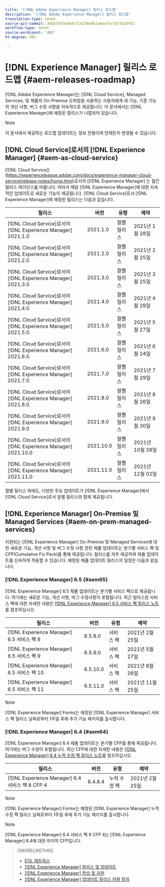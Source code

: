 ```yaml
---
title: '[!DNL Adobe Experience Manager] 릴리스 로드맵'
description: '[!DNL Adobe Experience Manager] 릴리스 로드맵'
translation-type: tm+mt
source-git-commit: 36b873676460cf1d276e9b1a0ee7ecfb7fb26932
workflow-type: tm+mt
source-wordcount: '403'
ht-degree: 98%

---
```



# [!DNL Experience Manager] 릴리스 로드맵 {#aem-releases-roadmap}

[!DNL Adobe Experience Manager]는 [!DNL Cloud Service], Managed Services, 및 제품의 On-Premise 오퍼링을 사용하는 사용자에게 새 기능, 기존 기능의 개선 사항, 버그 수정 사항을 지속적으로 제공합니다. 이 문서에서는 [!DNL Experience Manager]에 예정된 릴리스가 나열되어 있습니다.

>[!NOTE]
>
>이 문서에서 제공하는 로드맵 업데이트는 정보 전용이며 언제든지 변경될 수 있습니다.

## [!DNL Cloud Service]로서의 [!DNL Experience Manager] {#aem-as-cloud-service}

 [!DNL Cloud Service]](https://experienceleague.adobe.com/docs/experience-manager-cloud-service/release-notes/home.html)로서의 [[!DNL Experience Manager] 는 월간 릴리스 케이던스를 따릅니다. 따라서 매달 [!DNL Experience Manager]에 대한 지속적인 업데이트로 새로운 기능이 제공됩니다. [!DNL Cloud Service]로서 [!DNL Experience Manager]에 예정된 릴리스는 다음과 같습니다.

| 릴리스 | 버전 | 유형 | 예약 |
|---|---|---|---|
| [!DNL Cloud Service]로서의 [!DNL Experience Manager] 2021.1.0 | 2021.1.0 | 월별 릴리스 | 2021년 1월 28일 |
| [!DNL Cloud Service]로서의 [!DNL Experience Manager] 2021.2.0 | 2021.2.0 | 월별 릴리스 | 2021년 2월 25일 |
| [!DNL Cloud Service]로서의 [!DNL Experience Manager] 2021.3.0 | 2021.3.0 | 월별 릴리스 | 2021년 3월 25일 |
| [!DNL Cloud Service]로서의 [!DNL Experience Manager] 2021.4.0 | 2021.4.0 | 월별 릴리스 | 2021년 4월 29일 |
| [!DNL Cloud Service]로서의 [!DNL Experience Manager] 2021.5.0 | 2021.5.0 | 월별 릴리스 | 2021년 5월 27일 |
| [!DNL Cloud Service]로서의 [!DNL Experience Manager] 2021.6.0 | 2021.6.0 | 월별 릴리스 | 2021년 6월 24일 |
| [!DNL Cloud Service]로서의 [!DNL Experience Manager] 2021.7.0 | 2021.7.0 | 월별 릴리스 | 2021년 7월 29일 |
| [!DNL Cloud Service]로서의 [!DNL Experience Manager] 2021.8.0 | 2021.8.0 | 월별 릴리스 | 2021년 8월 26일 |
| [!DNL Cloud Service]로서의 [!DNL Experience Manager] 2021.9.0 | 2021.9.0 | 월별 릴리스 | 2021년 9월 30일 |
| [!DNL Cloud Service]로서의 [!DNL Experience Manager] 2021.10.0 | 2021.10.0 | 월별 릴리스 | 2021년 10월 28일 |
| [!DNL Cloud Service]로서의 [!DNL Experience Manager] 2021.11.0 | 2021.11.0 | 월별 릴리스 | 2021년 12월 02일 |

월별 릴리스 외에도, 다양한 주요 업데이트가 [!DNL Experience Manager]에서 [!DNL Cloud Service]로서 일별 릴리스와 함께 제공됩니다.

## [!DNL Experience Manager] On-Premise 및 Managed Services {#aem-on-prem-managed-services}

지원되는 [!DNL Experience Manager] On-Premise 및 Managed Services에 대한 새로운 기능, 개선 사항 및 버그 수정 사항 관련 제품 업데이트는 분기별 서비스 팩 및 CFP(Cumulative Fix Pack)를 통해 제공됩니다. 릴리스를 자주 제공하여 제품 업데이트를 신속하게 적용할 수 있습니다. 예정된 제품 업데이트 릴리스의 일정은 다음과 같습니다.

### [!DNL Experience Manager] 6.5 {#aem65}

[!DNL Experience Manager] 6.5 제품 업데이트는 분기별 서비스 팩으로 제공됩니다. 여기에는 새로운 기능, 개선 사항, 버그 수정사항이 포함됩니다. 최근 릴리스된 서비스 팩에 대한 자세한 내용은 [[!DNL Experience Manager] 6.5 서비스 팩 릴리스 노트](https://experienceleague.adobe.com/docs/experience-manager-65/release-notes/service-pack/sp-release-notes.html)를 참조하십시오.

| 릴리스 | 버전 | 유형 | 예약 |
|---|---|---|---|
| [!DNL Experience Manager] 6.5 서비스 팩 8 | 6.5.8.0 | 서비스 팩 | 2021년 2월 25일 |
| [!DNL Experience Manager] 6.5 서비스 팩 9 | 6.5.9.0 | 서비스 팩 | 2021년 5월 27일 |
| [!DNL Experience Manager] 6.5 서비스 팩 10 | 6.5.10.0 | 서비스 팩 | 2021년 8월 26일 |
| [!DNL Experience Manager] 6.5 서비스 팩 11 | 6.5.11.0 | 서비스 팩 | 2021년 11월 25일 |

>[!NOTE]
>
>[!DNL Experience Manager] Forms는 예정된 [!DNL Experience Manager] 서비스 팩 릴리스 날짜로부터 1주일 후에 추가 기능 패키지를 출시합니다.

### [!DNL Experience Manager] 6.4 {#aem64}

[!DNL Experience Manager] 6.4 제품 업데이트는 분기별 CFP를 통해 제공됩니다. 여기에는 버그 수정이 포함됩니다. 최신 CFP에 대한 자세한 내용은 [[!DNL Experience Manager] 6.4 누적 수정 팩 릴리스 노트](https://experienceleague.adobe.com/docs/experience-manager-64/release-notes/cfp-release-notes.html)를 참조하십시오.

| 릴리스 | 버전 | 유형 | 예약 |
|---|---|---|---|
| [!DNL Experience Manager] 6.4 서비스 팩 8 CFP 4 | 6.4.8.4 | 누적 수정 팩 | 2021년 2월 25일 |

>[!NOTE]
>
>[!DNL Experience Manager] Forms는 예정된 [!DNL Experience Manager] 누적 수정 팩 릴리스 날짜로부터 1주일 후에 추가 기능 패키지를 출시합니다.

>[!NOTE]
>
>[!DNL Experience Manager] 6.4 서비스 팩 8 CFP 4는 [!DNL Experience Manager] 6.4에 대한 마지막 CFP입니다.

>[!MORELIKETHIS]
>
>* [EOL 매트릭스](https://helpx.adobe.com/kr/support/programs/eol-matrix.html)
>* [[!DNL Experience Manager]  릴리스 및 업데이트 ](https://helpx.adobe.com/kr/experience-manager/aem-releases-updates.html)
>* [[!DNL Experience Manager] 학습 및 지원](https://helpx.adobe.com/kr/support/experience-manager.html)
>* [[!DNL Experience Manager] 업데이트 릴리스 차량 정의](/help/update-release-vehicle-definitions.md)

